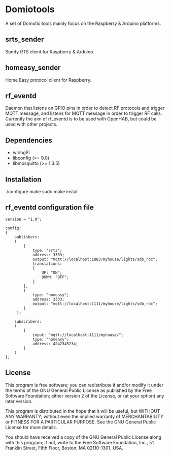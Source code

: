 Domiotools
=========

A set of Domotic tools mainly focus on the Raspberry & Arduino platforms.

srts_sender
----------------
 Somfy RTS client for Raspberry & Arduino.

homeasy_sender
----------------------
Home Easy protocol client for Raspberry.

rf_eventd
-------------
Daemon that listens on GPIO pins in order to detect RF protocols and trigger MQTT message, and listens for MQTT message in order to trigger RF calls. Currently the aim of rf_eventd is to be used with OpenHAB, but could be used with other projects.

Dependencies
-------------------
 - wiringPi 
 - libconfig (>= 9.0) 
 - libmosquitto (>= 1.3.5)

Installation
----------------
./configure
make
sudo make install

rf_eventd configuration file
-------------------------------------

    version = "1.0";
    
    config:
    {
        publishers:
        (
            {
                type: "srts";
                address: 3333;
                output: "mqtt://localhost:1883/myhouse/lights/sdb_rdc";
                translations:
                {
                    UP: "ON";
                    DOWN: "OFF";
                }
            },
            {
                type: "homeasy";
                address: 3333;
                output: "mqtt://localhost:1111/myhouse/lights/sdb_rdc";
            }
         );
    
        subscribers:
        (
            {
                input: "mqtt://localhost:1111/myhouse/";
                type: "homeasy";
                address: 4242345234;
            }
        )
    };

License
-------

This program is free software; you can redistribute it and/or modify it under the terms of the
GNU General Public License as published by the Free Software Foundation; either version 2 of the
License, or (at your option) any later version.

This program is distributed in the hope that it will be useful, but WITHOUT ANY WARRANTY; without
even the implied warranty of MERCHANTABILITY or FITNESS FOR A PARTICULAR PURPOSE. See the GNU
General Public License for more details.

You should have received a copy of the GNU General Public License along with this program; if
not, write to the Free Software Foundation, Inc., 51 Franklin Street, Fifth Floor, Boston, MA
02110-1301, USA.


